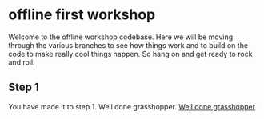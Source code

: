 # offline first workshop

Welcome to the offline workshop codebase. Here we will be moving through the various branches to see how things work and to build on the code to make really cool things happen. So hang on and get ready to rock and roll.

## Step 1
You have made it to step 1. Well done grasshopper.
[Well done grasshopper](http://38.media.tumblr.com/tumblr_kzpd7vQ2tr1qa1xnko1_500.gif)